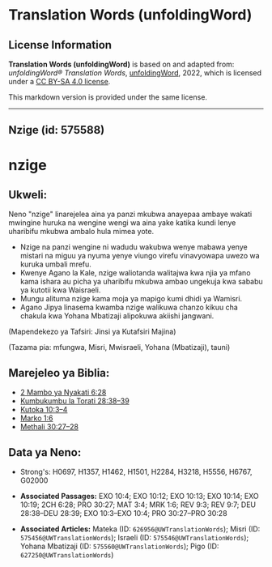 # Translation Words (unfoldingWord)

## License Information

**Translation Words (unfoldingWord)** is based on and adapted from: _unfoldingWord® Translation Words_, [unfoldingWord](https://unfoldingword.org/utw), 2022, which is licensed under a [CC BY-SA 4.0 license](https://creativecommons.org/licenses/by-sa/4.0/legalcode.en).

This markdown version is provided under the same license.



--------------------------------

## Nzige (id: 575588)

nzige
=====

Ukweli:
-------

Neno "nzige" linarejelea aina ya panzi mkubwa anayepaa ambaye wakati mwingine huruka na wengine wengi wa aina yake katika kundi lenye uharibifu mkubwa ambalo hula mimea yote.

* Nzige na panzi wengine ni wadudu wakubwa wenye mabawa yenye mistari na miguu ya nyuma yenye viungo virefu vinavyowapa uwezo wa kuruka umbali mrefu.
* Kwenye Agano la Kale, nzige waliotanda walitajwa kwa njia ya mfano kama ishara au picha ya uharibifu mkubwa ambao ungekuja kwa sababu ya kutotii kwa Waisraeli.
* Mungu alituma nzige kama moja ya mapigo kumi dhidi ya Wamisri.
* Agano Jipya linasema kwamba nzige walikuwa chanzo kikuu cha chakula kwa Yohana Mbatizaji alipokuwa akiishi jangwani.

(Mapendekezo ya Tafsiri: Jinsi ya Kutafsiri Majina)

(Tazama pia: mfungwa, Misri, Mwisraeli, Yohana (Mbatizaji), tauni)

Marejeleo ya Biblia:
--------------------

* [2 Mambo ya Nyakati 6:28](https://ref.ly/2Chr6:28)
* [Kumbukumbu la Torati 28:38–39](https://ref.ly/Deut28:38-Deut28:39)
* [Kutoka 10:3–4](https://ref.ly/Exod10:3-Exod10:4)
* [Marko 1:6](https://ref.ly/Mark1:6)
* [Methali 30:27–28](https://ref.ly/Prov30:27-Prov30:28)

Data ya Neno:
-------------

* Strong's: H0697, H1357, H1462, H1501, H2284, H3218, H5556, H6767, G02000

* **Associated Passages:** EXO 10:4; EXO 10:12; EXO 10:13; EXO 10:14; EXO 10:19; 2CH 6:28; PRO 30:27; MAT 3:4; MRK 1:6; REV 9:3; REV 9:7; DEU 28:38–DEU 28:39; EXO 10:3–EXO 10:4; PRO 30:27–PRO 30:28
* **Associated Articles:** Mateka (ID: `626956@UWTranslationWords`); Misri (ID: `575456@UWTranslationWords`); Israeli (ID: `575546@UWTranslationWords`); Yohana Mbatizaji (ID: `575560@UWTranslationWords`); Pigo (ID: `627250@UWTranslationWords`)

